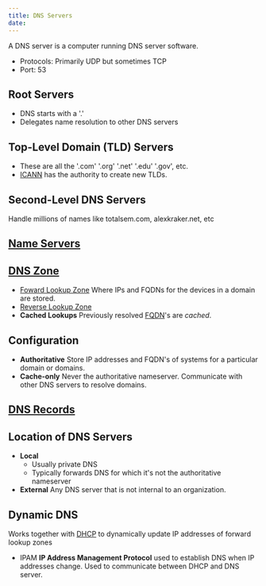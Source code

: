 ```yaml
---
title: DNS Servers
date: 
---
```

A DNS server is a computer running DNS server software.
* Protocols: Primarily UDP but sometimes TCP
* Port: 53

## Root Servers 
* DNS starts with a '.'
* Delegates name resolution to other DNS servers

## Top-Level Domain (TLD) Servers 
* These are all the '.com' '.org' '.net' '.edu' '.gov', etc.
* [ICANN](2020-11-16--15-50-24Z--icann.md) has the authority to create new TLDs.

## Second-Level DNS Servers 
Handle millions of names like totalsem.com, alexkraker.net, etc

## [Name Servers](2020-11-17--15-23-50Z--name_servers.md)

## [DNS Zone](2020-11-17--15-27-32Z--zone.md)
* [Foward Lookup Zone](2021-02-02--06-56-38Z--foward_lookup_zone.md.md)
	Where IPs and FQDNs for the devices in a domain are stored.
* [Reverse Lookup Zone](2021-02-02--07-15-25Z--reverse_lookup_zone.md.md)
* **Cached Lookups**
	Previously resolved [FQDN](2020-11-17--15-21-14Z--fqdn.md)'s are _cached_.

## Configuration
* **Authoritative**
	Store IP addresses and FQDN's of systems for a particular domain or domains.
* **Cache-only**
	Never the authoritative nameserver. Communicate with other DNS servers to 
	resolve domains.

## [DNS Records](2020-11-17--15-28-31Z--dns_record.md) 

## Location of DNS Servers 
* **Local**
	+ Usually private DNS
	+ Typically forwards DNS for which it's not the authoritative nameserver
* **External**
	Any DNS server that is not internal to an organization.

## Dynamic DNS 
Works together with [DHCP](2020-10-21--13-18-28Z--dhcp.org) to
dynamically update IP addresses of forward lookup zones
* IPAM
	**IP Address Management Protocol** used to establish DNS when IP addresses
	change. Used to communicate between DHCP and DNS server.
